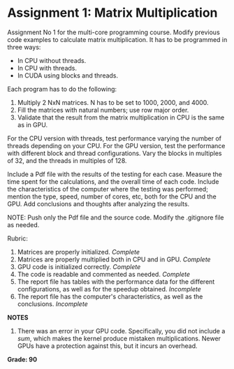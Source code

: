 # Assignment 1: Matrix Multiplication

Assignment No 1 for the multi-core programming course. Modify previous code examples to calculate matrix multiplication. It has to be programmed in three ways:

- In CPU without threads.
- In CPU with threads.
- In CUDA using blocks and threads.

Each program has to do the following:

1. Multiply 2 NxN matrices. N has to be set to 1000, 2000, and 4000.
2. Fill the matrices with natural numbers; use row major order.
3. Validate that the result from the matrix multiplication in CPU is the same as in GPU.

For the CPU version with threads, test performance varying the number of threads depending on your CPU. For the GPU version, test the performance with different block and thread configurations. Vary the blocks in multiples of 32, and the threads in multiples of 128. 

Include a Pdf file with the results of the testing for each case. Measure the time spent for the calculations, and the overall time of each code. Include the characteristics of the computer where the testing was performed; mention the type, speed, number of cores, etc, both for the CPU and the GPU. Add conclusions and thoughts after analyzing the results.

NOTE: Push only the Pdf file and the source code. Modify the .gitignore file as needed.

Rubric:

1. Matrices are properly initialized. *Complete*
2. Matrices are properly multiplied both in CPU and in GPU. *Complete*
3. GPU code is initialized correctly. *Complete*
4. The code is readable and commented as needed. *Complete*
5. The report file has tables with the performance data for the different configurations, as well as for the speedup obtained. *Incomplete*
6. The report file has the computer's characteristics, as well as the conclusions. *Incomplete*


**NOTES**

1. There was an error in your GPU code. Specifically, you did not include a *sum*, which makes the kernel produce mistaken multiplications. Newer GPUs have a protection against this, but it incurs an overhead. 

**Grade: 90**

